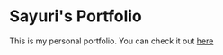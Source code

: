 # Sayuri's Portfolio

This is my personal portfolio. You can check it out [here](sayurimagnabosco.me)